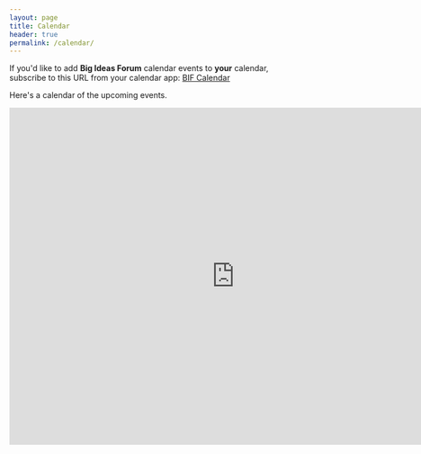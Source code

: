 ```yaml
---
layout: page
title: Calendar
header: true 
permalink: /calendar/
---
```


If you'd like to add **Big Ideas Forum** calendar events to **your** calendar, subscribe to this URL from your calendar app: [BIF Calendar](https://calendar.google.com/calendar/ical/bigideasforum%40gmail.com/public/basic.ics)

Here's a calendar of the upcoming events.

<iframe src="https://calendar.google.com/calendar/embed?src=bigideasforum%40gmail.com&ctz=America%2FPhoenix" style="border: 0" width="800" height="600" frameborder="0" scrolling="no"></iframe>
